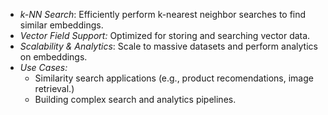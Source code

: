* *k-NN Search*: Efficiently perform k-nearest neighbor searches to find similar embeddings.
* *Vector Field Support:* Optimized for storing and searching vector data.
* *Scalability & Analytics*: Scale to massive datasets and perform analytics on embeddings.
* *Use Cases:*
	* Similarity search applications (e.g., product recomendations, image retrieval.)
	* Building complex search and analytics pipelines.

